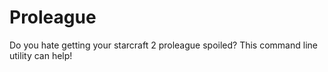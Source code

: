 Proleague
=========

Do you hate getting your starcraft 2 proleague spoiled? This command line utility can help!